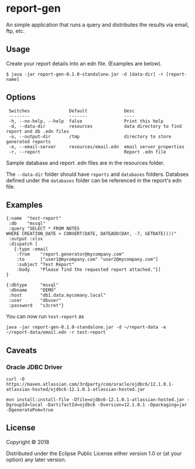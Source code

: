# report-gen

An simple application that runs a query and distributes the results via email, ftp, etc.

## Usage

Create your report details into an edn file. (Examples are below).

    $ java -jar report-gen-0.1.0-standalone.jar -d [data-dir] -r [report-name]

## Options

```
 Switches               Default              Desc
 --------               -------              ----
 -h, --no-help, --help  false                Print this help
 -d, --data-dir         resources            data directory to find report and db .edn files
 -o, --output-dir       /tmp                 directory to store generated reports
 -e, --email-server     resources/email.edn  email server properties
 -r, --report                                Report .edn file
```

Sample database and report .edn files are in the resources folder. 

The `--data-dir` folder should have `reports` and `databases` folders. Databses defined under the `databases` folder can be referenced in the report's edn file.

## Examples

```~/report-data/reports/test-report.edn
{:name  "test-report"
 :db    "mssql"
 :query "SELECT * FROM NOTES
WHERE CREATION_DATE > CONVERT(DATE, DATEADD(DAY, -7, GETDATE()))"
 :output :xlsx
 :dispatch [
   {:type :email
    :from    "report.generator@mycompany.com"
    :to      ["user1@mycompany.com" "user2@mycompany.com"]
    :subject "Test Report"
    :body    "Please find the requested report attached."}]
}
```

```~/report-data/databases/mssql.edn
{:dbtype     "mssql"
 :dbname     "DEMO"
 :host       "db1.data.mycomany.local"
 :user       "dbuser"
 :password   "s3cret"}
```

You can now run `test-report` as

```
java -jar report-gen-0.1.0-standalone.jar -d ~/report-data -e ~/report-data/email.edn -r test-report
```

## Caveats

### Oracle JDBC Driver

```
curl -O https://maven.atlassian.com/3rdparty/com/oracle/ojdbc6/12.1.0.1-atlassian-hosted/ojdbc6-12.1.0.1-atlassian-hosted.jar

mvn install:install-file -Dfile=ojdbc6-12.1.0.1-atlassian-hosted.jar -DgroupId=local -DartifactId=ojdbc6 -Dversion=12.1.0.1 -Dpackaging=jar -DgeneratePom=true
```

## License

Copyright © 2018

Distributed under the Eclipse Public License either version 1.0 or (at
your option) any later version.
